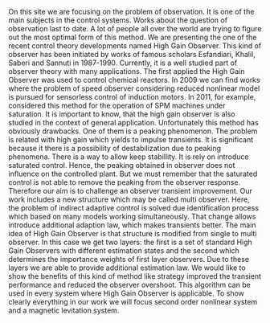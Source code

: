 On this site we are focusing on the problem of observation. It  is one of the main subjects in the control systems. Works about the question of observation last to date. A lot of people all over the world are trying to figure out the most optimal form of this method.
 We are presenting the one of the recent control theory developments named High Gain Observer. 
This kind of observer has been initiated by works of famous scholars Esfandiari, Khalil, Saberi and Sannuti in 1987-1990. Currently, it is a well studied part of observer theory with many applications. 
The first applied the High Gain Observer was used to control chemical reactors. In 2009 we can find works where the problem of speed observer considering reduced nonlinear model is pursued for sensorless control of induction motors. In 2011, for example,  considered this method  for the operation of SPM machines under saturation.
It is important to know, that the high gain observer is also studied in the context of general application.
Unfortunately this method has obviously drawbacks. One of them is a peaking phenomenon. The problem is related with high gain which yields to impulse transients. It is significant because it there is a possibility of destabilization due to peaking phenomena.
There is a way to allow keep stabillity. It is rely on introduce saturated control. Hence, the peaking obtained in observer does not influence on the controlled plant. But we must remember that the saturated control is not able to remove the peaking from the observer response. Therefore our aim is to challenge an observer transient improvement. 
Our work includes a new structure which may be called multi observer. Here, the problem of indirect adaptive control is solved due identification process which based on many models working simultaneously. That change allows introduce additional adaption law, which makes transients better.
The main idea of High Gain Observer is that structure is modified from single to multi observer. In this case we get two layers: the first is a set of standard High Gain Observers with different estimation states and the second which determines the importance weights of first layer observers. 
Due to these layers we are able to provide additional estimation law. We would like to show the benefits of this kind of method like strategy improved the transient performance and reduced the observer overshoot. This algorithm can be used in every system where High Gain Observer is applicable. To show clearly everything in our work we will focus second order nonlinear system and a magnetic levitation system.
